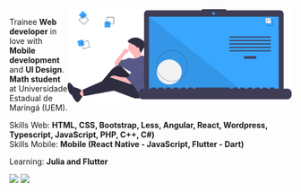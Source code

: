<img src="https://github.com/RonaldoMurakamiK/RonaldoMurakamiK/blob/main/undraw_code_thinking_1jeh.svg" min-width="400px" max-width="400px" width="400px" align="right">

<p align="left"> 
  Trainee <strong>Web developer</strong> in love with <strong>Mobile development</strong> and <strong>UI Design</strong>.<br>
  <strong>Math student</strong> at Universidade Estadual de Maringá (UEM).
</p>

<p align="left">
  Skills Web: <strong>HTML, CSS, Bootstrap, Less, Angular, React, Wordpress, Typescript, JavaScript, PHP, C++, C#)</strong><br>
  Skills Mobile: <strong>Mobile (React Native - JavaScript, Flutter - Dart)</strong>
</p>

<p align="left">
  Learning: <strong>Julia and Flutter</strong>
</p>

<p align="left">
  <a href="https://www.facebook.com/ronaldo.murakami.96/" alt="Facebook">
  <img src="https://img.shields.io/badge/-Facebook-286fbf?style=for-the-badge&logo=facebook&logoColor=white&link=https://www.facebook.com/ronaldo.murakami.96/"/></a>

  <a href="https://www.instagram.com/robaldomurakami/" alt="Instagram">
  <img src="https://img.shields.io/badge/-Instagram-DF0174?style=for-the-badge&logo=instagram&logoColor=white&link=https://www.instagram.com/robaldomurakami/"/></a></a>
</p>  
